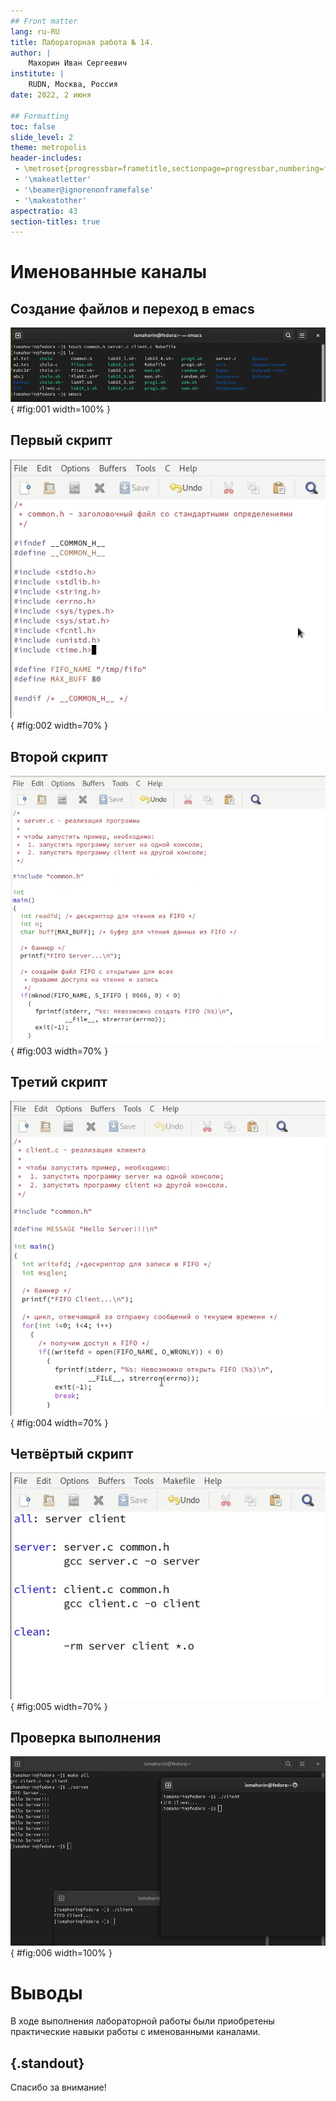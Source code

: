 ```yaml
---
## Front matter
lang: ru-RU
title: Лабораторная работа № 14.
author: |
	Махорин Иван Сергеевич
institute: |
	RUDN, Москва, Россия
date: 2022, 2 июня

## Formatting
toc: false
slide_level: 2
theme: metropolis
header-includes: 
 - \metroset{progressbar=frametitle,sectionpage=progressbar,numbering=fraction}
 - '\makeatletter'
 - '\beamer@ignorenonframefalse'
 - '\makeatother'
aspectratio: 43
section-titles: true
---
```


# Именованные каналы

## Создание файлов и переход в emacs

![Создание файлов в домашнем каталоге](image/1.png){ #fig:001 width=100% }

## Первый скрипт

![Перенос скрипта для common.h](image/2.png){ #fig:002 width=70% }

## Второй скрипт

![Перенос скрипта для server.c](image/3.png){ #fig:003 width=70% }

## Третий скрипт

![Перенос скрипта для main.c](image/4.png){ #fig:004 width=70% }

## Четвёртый скрипт

![Перенос скрипта для Makefile](image/5.png){ #fig:005 width=70% }

## Проверка выполнения

![Проверка выполнения](image/6.png){ #fig:006 width=100% }

# Выводы

В ходе выполнения лабораторной работы были приобретены практические навыки работы с именованными каналами.

## {.standout}

Спасибо за внимание!
